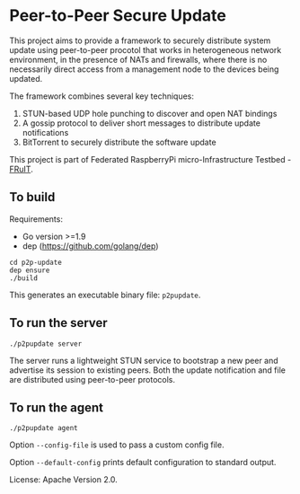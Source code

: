 # Peer-to-Peer Secure Update

This project aims to provide a framework to securely distribute system update
using peer-to-peer procotol that works in heterogeneous network environment,
in the presence of NATs and firewalls, where there is no necessarily direct
access from a management node to the devices being updated.

The framework combines several key techniques:
1. STUN-based UDP hole punching to discover and open NAT bindings
2. A gossip protocol to deliver short messages to distribute update notifications
3. BitTorrent to securely distribute the software update

This project is part of Federated RaspberryPi micro-Infrastructure Testbed - [FRuIT](https://fruit-testbed.org).


## To build

Requirements:
- Go version >=1.9
- dep (https://github.com/golang/dep)

```
cd p2p-update
dep ensure
./build
```

This generates an executable binary file: `p2pupdate`.


## To run the server

```
./p2pupdate server
```

The server runs a lightweight STUN service to bootstrap a new peer and advertise
its session to existing peers. Both the update notification and file are distributed
using peer-to-peer protocols.


## To run the agent

```
./p2pupdate agent
```

Option `--config-file` is used to pass a custom config file.

Option `--default-config` prints default configuration to standard output.



License: Apache Version 2.0.

